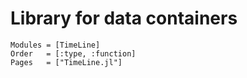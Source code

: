# Library for data containers

```@autodocs
Modules = [TimeLine]
Order   = [:type, :function]
Pages   = ["TimeLine.jl"]
```
